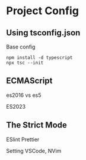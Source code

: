 # Project Config
## Using tsconfig.json

Base config
```
npm install -d typescript
npx tsc --init
```

##  ECMAScript

es2016 vs es5 

ES2023


## The Strict Mode
ESlint
Prettier

Setting VSCode, NVim
